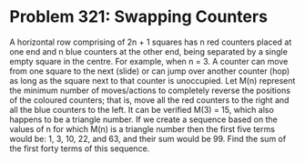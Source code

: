 # Problem 321: Swapping Counters
A horizontal row comprising of 2n + 1 squares has n red counters placed
at one end and n blue counters at the other end, being separated by a
single empty square in the centre. For example, when n = 3. A counter
can move from one square to the next (slide) or can jump over another
counter (hop) as long as the square next to that counter is unoccupied.
Let M(n) represent the minimum number of moves/actions to completely
reverse the positions of the coloured counters; that is, move all the
red counters to the right and all the blue counters to the left. It can
be verified M(3) = 15, which also happens to be a triangle number. If we
create a sequence based on the values of n for which M(n) is a triangle
number then the first five terms would be: 1, 3, 10, 22, and 63, and
their sum would be 99. Find the sum of the first forty terms of this
sequence.
